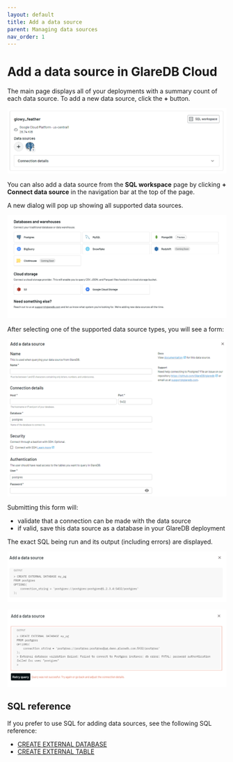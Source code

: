 ```yaml
---
layout: default
title: Add a data source
parent: Managing data sources
nav_order: 1
---
```


# Add a data source in GlareDB Cloud

The main page displays all of your deployments with a summary count of each
data source. To add a new data source, click the **+** button.

![Add data source button]

You can also add a data source from the **SQL workspace** page by clicking
**+ Connect data source** in the navigation bar at the top of the page.

A new dialog will pop up showing all supported data sources.

![Data sources dialog]

After selecting one of the supported data source types, you will see a form:

![Add pg data source]

Submitting this form will:

- validate that a connection can be made with the data source
- if valid, save this data source as a database in your GlareDB deployment

The exact SQL being run and its output (including errors) are displayed.

![Add pg data source output]

![Add pg data source output error]

## SQL reference

If you prefer to use SQL for adding data sources, see the following SQL
reference:

- [CREATE EXTERNAL DATABASE]
- [CREATE EXTERNAL TABLE]

[Add data source button]: /assets/images/cloud/data-sources/add-datasource-button.png
[Data sources dialog]: /assets/images/cloud/data-sources/data-sources-dialog.png
[Add pg data source]: /assets/images/cloud/data-sources/add-pg-data-source.png
[Add pg data source output]: /assets/images/cloud/data-sources/add-pg-data-source-output.png
[Add pg data source output error]: /assets/images/cloud/data-sources/add-pg-data-source-output-error.png
[CREATE EXTERNAL DATABASE]: /glaredb/sql-commands/create-external-database/
[CREATE EXTERNAL TABLE]: /glaredb/sql-commands/create-external-table/
